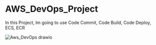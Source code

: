 # AWS_DevOps_Project

In this Project, Im going to use Code Commit, Code Build, Code Deploy, ECS, ECR

![Aws_DevOps drawio](https://github.com/mohsuhel/AWS_DevOps_Project/assets/127845338/6abdca5d-674f-44ec-88d8-ec8a9aeeffc2)
